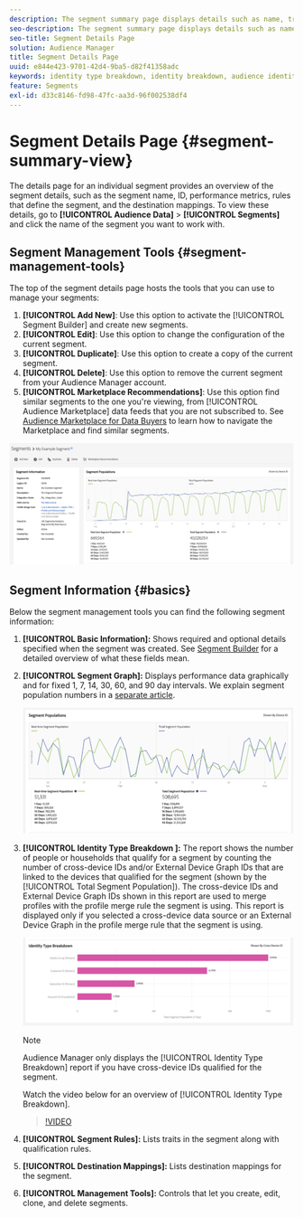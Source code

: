 ```yaml
---
description: The segment summary page displays details such as name, traits in the segment, rules, performance data, and destination mapping information.
seo-description: The segment summary page displays details such as name, traits in the segment, rules, performance data, and destination mapping information.
seo-title: Segment Details Page
solution: Audience Manager
title: Segment Details Page
uuid: e844e423-9701-42d4-9ba5-d82f41358adc
keywords: identity type breakdown, identity breakdown, audience identity reporting, cross-device, cross-device ID, device ID
feature: Segments
exl-id: d33c8146-fd98-47fc-aa3d-96f002538df4
---
```

# Segment Details Page {#segment-summary-view}

The details page for an individual segment provides an overview of the segment details, such as the segment name, ID, performance metrics, rules that define the segment, and the destination mappings. To view these details, go to **[!UICONTROL Audience Data]** > **[!UICONTROL Segments]** and click the name of the segment you want to work with.

## Segment Management Tools {#segment-management-tools}

The top of the segment details page hosts the tools that you can use to manage your segments:

1. **[!UICONTROL Add New]**: Use this option to activate the [!UICONTROL Segment Builder] and create new segments.
2. **[!UICONTROL Edit]**: Use this option to change the configuration of the current segment.
3. **[!UICONTROL Duplicate]**: Use this option to create a copy of the current segment.
4. **[!UICONTROL Delete]**: Use this option to remove the current segment from your Audience Manager account.
5. **[!UICONTROL Marketplace Recommendations]**: Use this option find similar segments to the one you're viewing, from [!UICONTROL Audience Marketplace] data feeds that you are not subscribed to. See [Audience Marketplace for Data Buyers](../audience-marketplace/marketplace-data-buyers/marketplace-data-buyers.md) to learn how to navigate the Marketplace and find similar segments.

![basic-segment-information](assets/basic-segment-information.png)

## Segment Information {#basics}

Below the segment management tools you can find the following segment information:

1. **[!UICONTROL Basic Information]:** Shows required and optional details specified when the segment was created. See [Segment Builder](segment-builder.md) for a detailed overview of what these fields mean.
2. **[!UICONTROL Segment Graph]:** Displays performance data graphically and for fixed 1, 7, 14, 30, 60, and 90 day intervals. We explain segment population numbers in a [separate article](../../features/segments/segment-builder-data.md).

    ![segments-graph](assets/segment-graph.png)

3. **[!UICONTROL Identity Type Breakdown ]:** The report shows the number of people or households that qualify for a segment by counting the number of cross-device IDs and/or External Device Graph IDs that are linked to the devices that qualified for the segment (shown by the [!UICONTROL Total Segment Population]). The cross-device IDs and External Device Graph IDs shown in this report are used to merge profiles with the profile merge rule the segment is using. This report is displayed only if you selected a cross-device data source or an External Device Graph in the profile merge rule that the segment is using.

   ![segments-graph](assets/segment-type.png)

    >[!NOTE]
    >
    >Audience Manager only displays the [!UICONTROL Identity Type Breakdown] report if you have cross-device IDs qualified for the segment.

    Watch the video below for an overview of [!UICONTROL Identity Type Breakdown].
    >[!VIDEO](https://video.tv.adobe.com/v/27977/)

4. **[!UICONTROL Segment Rules]:** Lists traits in the segment along with qualification rules.
5. **[!UICONTROL Destination Mappings]:** Lists destination mappings for the segment.
6. **[!UICONTROL Management Tools]:** Controls that let you create, edit, clone, and delete segments.
